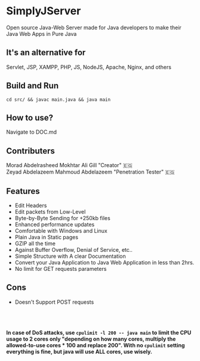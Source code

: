 # SimplyJServer
Open source Java-Web Server made for Java developers to make their Java Web Apps in Pure Java

## It's an alternative for
Servlet, JSP, XAMPP, PHP, JS, NodeJS, Apache, Nginx, and others

## Build and Run
`cd src/ && javac main.java && java main`

## How to use?
Navigate to DOC.md

## Contributers
Morad Abdelrasheed Mokhtar Ali Gill "Creator" 🇪🇬<br>
Zeyad Abdelazeem Mahmoud Abdelazeem "Penetration Tester" 🇪🇬

## Features
- Edit Headers
- Edit packets from Low-Level
- Byte-by-Byte Sending for +250kb files
- Enhanced performance updates
- Comfortable with Windows and Linux
- Plain Java in Static pages
- GZIP all the time
- Against Buffer Overflow, Denial of Service, etc..
- Simple Structure with A clear Documentation
- Convert your Java Application to Java Web Application in less than 2hrs.
- No limit for GET requests parameters

## Cons
- Doesn't Support POST requests


<br><br><br>
**In case of DoS attacks, use `cpulimit -l 200 -- java main` to limit the CPU usage to 2 cores only "depending on how many cores, multiply the allowed-to-use cores * 100 and replace 200". With no `cpulimit` setting everything is fine, but java will use ALL cores, use wisely.**

